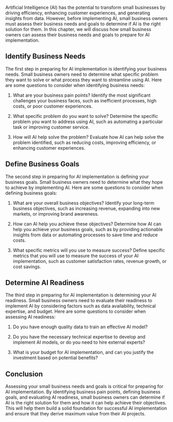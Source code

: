 
Artificial Intelligence (AI) has the potential to transform small businesses by driving efficiency, enhancing customer experiences, and generating insights from data. However, before implementing AI, small business owners must assess their business needs and goals to determine if AI is the right solution for them. In this chapter, we will discuss how small business owners can assess their business needs and goals to prepare for AI implementation.

Identify Business Needs
-----------------------

The first step in preparing for AI implementation is identifying your business needs. Small business owners need to determine what specific problem they want to solve or what process they want to streamline using AI. Here are some questions to consider when identifying business needs:

1. What are your business pain points? Identify the most significant challenges your business faces, such as inefficient processes, high costs, or poor customer experiences.

2. What specific problem do you want to solve? Determine the specific problem you want to address using AI, such as automating a particular task or improving customer service.

3. How will AI help solve the problem? Evaluate how AI can help solve the problem identified, such as reducing costs, improving efficiency, or enhancing customer experiences.

Define Business Goals
---------------------

The second step in preparing for AI implementation is defining your business goals. Small business owners need to determine what they hope to achieve by implementing AI. Here are some questions to consider when defining business goals:

1. What are your overall business objectives? Identify your long-term business objectives, such as increasing revenue, expanding into new markets, or improving brand awareness.

2. How can AI help you achieve these objectives? Determine how AI can help you achieve your business goals, such as by providing actionable insights from data or automating processes to save time and reduce costs.

3. What specific metrics will you use to measure success? Define specific metrics that you will use to measure the success of your AI implementation, such as customer satisfaction rates, revenue growth, or cost savings.

Determine AI Readiness
----------------------

The third step in preparing for AI implementation is determining your AI readiness. Small business owners need to evaluate their readiness to implement AI by considering factors such as data availability, technical expertise, and budget. Here are some questions to consider when assessing AI readiness:

1. Do you have enough quality data to train an effective AI model?

2. Do you have the necessary technical expertise to develop and implement AI models, or do you need to hire external experts?

3. What is your budget for AI implementation, and can you justify the investment based on potential benefits?

Conclusion
----------

Assessing your small business needs and goals is critical for preparing for AI implementation. By identifying business pain points, defining business goals, and evaluating AI readiness, small business owners can determine if AI is the right solution for them and how it can help achieve their objectives. This will help them build a solid foundation for successful AI implementation and ensure that they derive maximum value from their AI projects.
